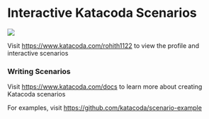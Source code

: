 # Interactive Katacoda Scenarios

[![](http://shields.katacoda.com/katacoda/rohith1122/count.svg)](https://www.katacoda.com/rohith1122 "Get your profile on Katacoda.com")

Visit https://www.katacoda.com/rohith1122 to view the profile and interactive scenarios

### Writing Scenarios
Visit https://www.katacoda.com/docs to learn more about creating Katacoda scenarios

For examples, visit https://github.com/katacoda/scenario-example
